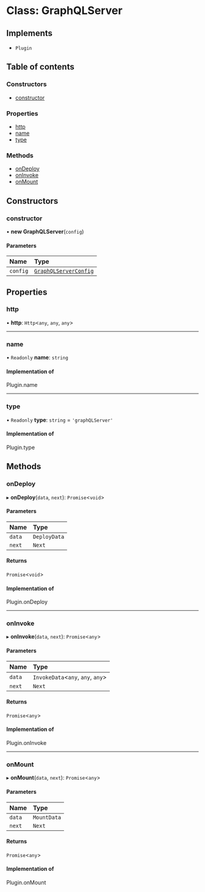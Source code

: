 # Class: GraphQLServer

## Implements

- `Plugin`

## Table of contents

### Constructors

- [constructor](GraphQLServer.md#constructor)

### Properties

- [http](GraphQLServer.md#http)
- [name](GraphQLServer.md#name)
- [type](GraphQLServer.md#type)

### Methods

- [onDeploy](GraphQLServer.md#ondeploy)
- [onInvoke](GraphQLServer.md#oninvoke)
- [onMount](GraphQLServer.md#onmount)

## Constructors

### constructor

• **new GraphQLServer**(`config`)

#### Parameters

| Name | Type |
| :------ | :------ |
| `config` | [`GraphQLServerConfig`](../#graphqlserverconfig) |

## Properties

### http

• **http**: `Http`<`any`, `any`, `any`\>

___

### name

• `Readonly` **name**: `string`

#### Implementation of

Plugin.name

___

### type

• `Readonly` **type**: `string` = `'graphQLServer'`

#### Implementation of

Plugin.type

## Methods

### onDeploy

▸ **onDeploy**(`data`, `next`): `Promise`<`void`\>

#### Parameters

| Name | Type |
| :------ | :------ |
| `data` | `DeployData` |
| `next` | `Next` |

#### Returns

`Promise`<`void`\>

#### Implementation of

Plugin.onDeploy

___

### onInvoke

▸ **onInvoke**(`data`, `next`): `Promise`<`any`\>

#### Parameters

| Name | Type |
| :------ | :------ |
| `data` | `InvokeData`<`any`, `any`, `any`\> |
| `next` | `Next` |

#### Returns

`Promise`<`any`\>

#### Implementation of

Plugin.onInvoke

___

### onMount

▸ **onMount**(`data`, `next`): `Promise`<`any`\>

#### Parameters

| Name | Type |
| :------ | :------ |
| `data` | `MountData` |
| `next` | `Next` |

#### Returns

`Promise`<`any`\>

#### Implementation of

Plugin.onMount
